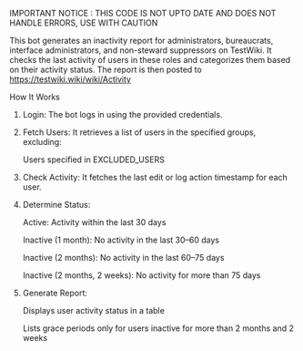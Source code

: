 IMPORTANT NOTICE : THIS CODE IS NOT UPTO DATE AND DOES NOT HANDLE ERRORS, USE WITH CAUTION

This bot generates an inactivity report for administrators, bureaucrats, interface administrators, and non-steward suppressors on TestWiki. It checks the last activity of users in these roles and categorizes them based on their activity status. The report is then posted to https://testwiki.wiki/wiki/Activity

How It Works
1. Login: The bot logs in using the provided credentials.

2. Fetch Users: It retrieves a list of users in the specified groups, excluding:

     Users specified in EXCLUDED_USERS

3. Check Activity: It fetches the last edit or log action timestamp for each user.

   
4. Determine Status:
   
     Active: Activity within the last 30 days
   
     Inactive (1 month): No activity in the last 30–60 days
   
     Inactive (2 months): No activity in the last 60–75 days
   
     Inactive (2 months, 2 weeks): No activity for more than 75 days
   
5. Generate Report:
   
     Displays user activity status in a table
   
     Lists grace periods only for users inactive for more than 2 months and 2 weeks
